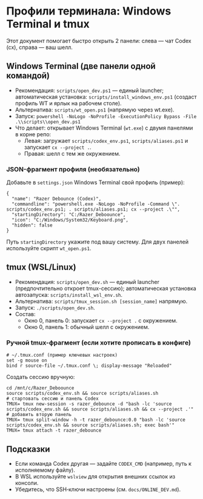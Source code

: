 # Профили терминала: Windows Terminal и tmux

Этот документ помогает быстро открыть 2 панели: слева — чат Codex (cx), справа — ваш шелл.

## Windows Terminal (две панели одной командой)
- Рекомендация: `scripts/open_dev.ps1` — единый launcher; автоматическая установка: `scripts/install_windows_env.ps1` (создаст профиль WT и ярлык на рабочем столе).
- Альтернатива: `scripts/wt_open.ps1` (напрямую через wt.exe).
- Запуск: `powershell -NoLogo -NoProfile -ExecutionPolicy Bypass -File .\\scripts\\open_dev.ps1`
- Что делает: открывает Windows Terminal (`wt.exe`) с двумя панелями в корне репо:
  - Левая: загружает `scripts/codex_env.ps1`, `scripts/aliases.ps1` и запускает `cx --project .`.
  - Правая: шелл с тем же окружением.

### JSON-фрагмент профиля (необязательно)
Добавьте в `settings.json` Windows Terminal свой профиль (пример):

```
{
  "name": "Razer Debounce (Codex)",
  "commandline": "powershell.exe -NoLogo -NoProfile -Command \". scripts/codex_env.ps1; . scripts/aliases.ps1; cx --project .\"",
  "startingDirectory": "C:/Razer_Deboounce",
  "icon": "C:/Windows/System32/Keyboard.png",
  "hidden": false
}
```

Путь `startingDirectory` укажите под вашу систему. Для двух панелей используйте скрипт `wt_open.ps1`.

## tmux (WSL/Linux)
- Рекомендация: `scripts/open_dev.sh` — единый launcher (предпочтительно откроет tmux-сессию); автоматическая установка автозапуска: `scripts/install_wsl_env.sh`.
- Альтернатива: `scripts/tmux_session.sh [session_name]` напрямую.
- Запуск: `./scripts/open_dev.sh`.
- Состав:
  - Окно 0, панель 0: запускает `cx --project .` с окружением.
  - Окно 0, панель 1: обычный шелл с окружением.

### Ручной tmux-фрагмент (если хотите прописать в конфиге)
```
# ~/.tmux.conf (пример ключевых настроек)
set -g mouse on
bind r source-file ~/.tmux.conf \; display-message "Reloaded" 
```

Создать сессию вручную:
```
cd /mnt/c/Razer_Deboounce
source scripts/codex_env.sh && source scripts/aliases.sh
# стартовать сессию и панель Codex
TMUX= tmux new-session -s razer_debounce -d "bash -lc 'source scripts/codex_env.sh && source scripts/aliases.sh && cx --project .'"
# добавить вторую панель
TMUX= tmux split-window -h -t razer_debounce:0.0 "bash -lc 'source scripts/codex_env.sh && source scripts/aliases.sh; exec bash'"
TMUX= tmux attach -t razer_debounce
```

## Подсказки
- Если команда Codex другая — задайте `CODEX_CMD` (например, путь к исполняемому файлу).
- В WSL используйте `wslview` для открытия внешних ссылок из консоли.
- Убедитесь, что SSH‑ключи настроены (см. `docs/ONLINE_DEV.md`).
